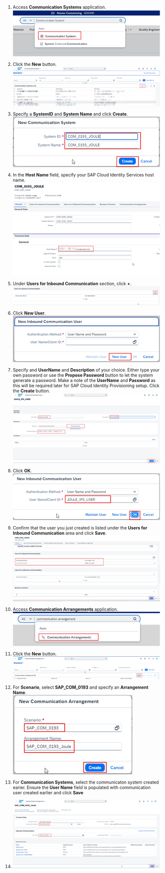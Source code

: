 1. Access **Communication Systems** application.</br>
![createcommsystem](1.png)

2. Click the **New** button.</br>
![createcommsystem](2.png)

3. Specify a **SystemID** and **System Name** and click **Create**.</br>
![createcommsystem](3.png)

4. In the **Host Name** field, specify your SAP Cloud Identity Services host name.</br>
![createcommsystem](4.png)

5. Under **Users for Inbound Communication** section, click **+**.</br>
![createcommsystem](5.png)

6. Click **New User**.</br>
![createcommsystem](6.png)

7. Specify and **UserName** and **Description** of your choice.  Either type your own password or use the **Propose Password** button to let the system generate a password.  Make a note of the **UserName** and **Password** as this will be required later for SAP Cloud Identity Provisioning setup.  Click the **Create** button.</br>
![createcommsystem](7.jpg)

11. Click **OK**.</br>
![createcommsystem](7.png)

12. Confirm that the user you just created is listed under the **Users for Inbound Communication** area and click **Save**.</br>
![createcommsystem](8.png)

13. Access **Communication Arrangements** application.</br>
![createcommsystem](9.png)

14. Click the **New** button.</br>
![createcommsystem](10.png)

15. For **Scenario**, select **SAP_COM_0193** and specify an **Arrangement Name**.</br>
![createcommsystem](11.png)

16. For **Communication Systems**, select the communicaton system created earier.  Ensure the **User Name** field is populated with communication user created earlier and click **Save**</br>
17. ![createcommsystem](14.png)
